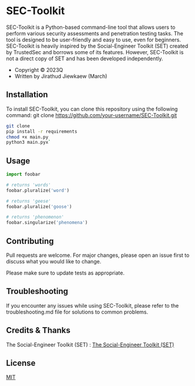 # SEC-Toolkit

SEC-Toolkit is a Python-based command-line tool that allows users to perform various security assessments and penetration testing tasks. The tool is designed to be user-friendly and easy to use, even for beginners.
SEC-Toolkit is heavily inspired by the Social-Engineer Toolkit (SET) created by TrustedSec and borrows some of its features. However, SEC-Toolkit is not a direct copy of SET and has been developed independently.

- Copyright ©️ 2023Q
- Written by Jirathud Jiewkaew (March)

## Installation

To install SEC-Toolkit, you can clone this repository using the following command:
git clone https://github.com/your-username/SEC-Toolkit.git 

```bash
git clone
pip install -r requirements
chmod +x main.py
python3 main.pyx`
```

## Usage

```python
import foobar

# returns 'words'
foobar.pluralize('word')

# returns 'geese'
foobar.pluralize('goose')

# returns 'phenomenon'
foobar.singularize('phenomena')
```

## Contributing

Pull requests are welcome. For major changes, please open an issue first
to discuss what you would like to change.

Please make sure to update tests as appropriate.

## Troubleshooting
If you encounter any issues while using SEC-Toolkit, please refer to the troubleshooting.md file for solutions to common problems.

## Credits & Thanks

The Social-Engineer Toolkit (SET) : [The Social-Engineer Toolkit (SET)](https://github.com/trustedsec/social-engineer-toolkit)

## License

[MIT](https://choosealicense.com/licenses/mit/)
